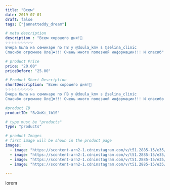 ```yaml
---
title: "Всем"
date: 2019-07-01
draft: false
tags: ["jannetteddy_dream"]

# meta description
description : "Всем хорошего дня!🤗
✨✨✨✨✨✨✨✨✨
Вчера была на семинаре по ГВ у @doula_kmv в @selina_clinic 
Спасибо огромное Оле🙏❤️!!! Очень много полезной информации!!! И спасиб"

# product Price
price: "20.00"
priceBefore: "25.00"

# Product Short Description
shortDescription: "Всем хорошего дня!🤗
✨✨✨✨✨✨✨✨✨
Вчера была на семинаре по ГВ у @doula_kmv в @selina_clinic 
Спасибо огромное Оле🙏❤️!!! Очень много полезной информации!!! И спасибо Оле за поддержку,  она замечательные, отзывчивый человек! 🌸 Будем претворять в жизнь!) На самом деле, я очень ответственно подхожу к воспитанию детей! Для меня это отдельный вид творчества! 💞"

#product ID
productID: "BzXoKi_lb1S"

# type must be "products"
type: "products"

# product Images
# first image will be shown in the product page
images:
  - image: "https://scontent-arn2-1.cdninstagram.com/v/t51.2885-15/e35/s1080x1080/65801247_486067108807242_8666024686756858657_n.jpg?_nc_ht=scontent-arn2-1.cdninstagram.com&_nc_cat=106&_nc_ohc=136aTLq43zsAX-UCXOz&tp=1&oh=2fa042b1326b421420b4ad2f80c4f972&oe=605D7C5E&ig_cache_key=MjA3ODMwNjM5Njc4MTYxNzkyOA%3D%3D.2"
  - image: "https://scontent-arn2-1.cdninstagram.com/v/t51.2885-15/e35/s1080x1080/65422619_467081533846259_3185776750201242325_n.jpg?_nc_ht=scontent-arn2-1.cdninstagram.com&_nc_cat=111&_nc_ohc=KQyt_u1WUSoAX9TML3t&tp=1&oh=e3d3a802a4a76d6f9edbf3d41e8a3cac&oe=605A2306&ig_cache_key=MjA3ODMwNjM5Njc5ODM2MTg2NQ%3D%3D.2"
  - image: "https://scontent-arn2-1.cdninstagram.com/v/t51.2885-15/e35/s1080x1080/65913857_377775766184510_7073101205750923180_n.jpg?_nc_ht=scontent-arn2-1.cdninstagram.com&_nc_cat=102&_nc_ohc=rAxt_ybWuJgAX-iosXw&tp=1&oh=5337df40530b5067e885073ba589e770&oe=605B4BE7&ig_cache_key=MjA3ODMwNjM5Njc5MDA0NDMzMw%3D%3D.2"
  - image: "https://scontent-arn2-1.cdninstagram.com/v/t51.2885-15/e35/s1080x1080/66094724_2107151062917726_5312630067090795171_n.jpg?_nc_ht=scontent-arn2-1.cdninstagram.com&_nc_cat=106&_nc_ohc=7Q2sPGOEuy8AX-4oYxo&tp=1&oh=ffd3914f1ff9a08187de3e6ea7dfb51b&oe=605CEB97&ig_cache_key=MjA3ODMwNjM5NjgwNjgzMzU0Mw%3D%3D.2"

---
```

lorem
